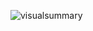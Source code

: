 ![visualsummary](https://user-images.githubusercontent.com/9269146/163785392-c0b098e2-df14-411e-85e7-320b142b61c1.svg)
